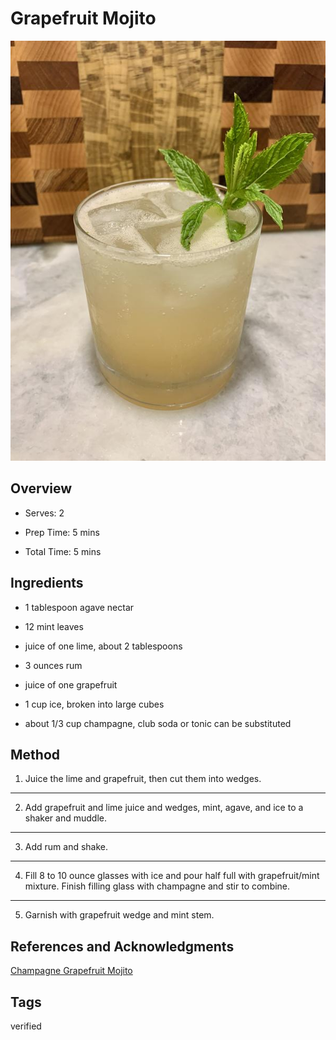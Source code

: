 # Grapefruit Mojito

<p align="center">
<img title="Grapefruit Mojito" src="../../../assets/grapefruit-mojito.jpg">
</p>

## Overview

- Serves: 2

- Prep Time: 5 mins

- Total Time: 5 mins

## Ingredients

- 1 tablespoon agave nectar

- 12 mint leaves

- juice of one lime, about 2 tablespoons

- 3 ounces rum

- juice of one grapefruit

- 1 cup ice, broken into large cubes

- about 1/3 cup champagne, club soda or tonic can be substituted


## Method

1. Juice the lime and grapefruit, then cut them into wedges.
---
2. Add grapefruit and lime juice and wedges, mint, agave, and ice to a shaker and muddle.
---
3. Add rum and shake.
---
4. Fill 8 to 10 ounce glasses with ice and pour half full with grapefruit/mint mixture. Finish filling glass with champagne and stir to combine.
---
5. Garnish with grapefruit wedge and mint stem.


## References and Acknowledgments

[Champagne Grapefruit Mojito](http://www.callmepmc.com/2015/03/champagne-grapefruit-mojito/)

## Tags
verified
